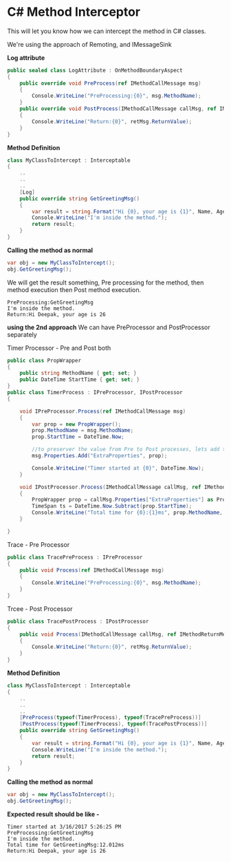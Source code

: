 # C# Method Interceptor

This will let you know how we can intercept the method in C# classes. 

We're using the approach of Remoting, and IMessageSink


**Log attribute**
```c#
public sealed class LogAttribute : OnMethodBoundaryAspect
{
    public override void PreProcess(ref IMethodCallMessage msg)
    {
        Console.WriteLine("PreProcessing:{0}", msg.MethodName);
    }
    public override void PostProcess(IMethodCallMessage callMsg, ref IMethodReturnMessage retMsg)
    {
        Console.WriteLine("Return:{0}", retMsg.ReturnValue);
    }
}
```

**Method Definition**
```c#
class MyClassToIntercept : Interceptable
{    
    ..
    ..
    ..
    [Log]
    public override string GetGreetingMsg()
    {
        var result = string.Format("Hi {0}, your age is {1}", Name, Age);
        Console.WriteLine("I'm inside the method.");
        return result;
    }
}
```

**Calling the method as normal**
```c#
var obj = new MyClassToIntercept();
obj.GetGreetingMsg();
```

We will get the result something, Pre processing for the method, then method execution then Post method execution.  


```
PreProcessing:GetGreetingMsg
I'm inside the method.
Return:Hi Deepak, your age is 26
```



**using the 2nd approach**
We can have PreProcessor and PostProcessor separately 

Timer Processor - Pre and Post both

```c#
public class PropWrapper
{
    public string MethodName { get; set; }
    public DateTime StartTime { get; set; }
}
public class TimerProcess : IPreProcessor, IPostProcessor
{

    void IPreProcessor.Process(ref IMethodCallMessage msg)
    {
        var prop = new PropWrapper();
        prop.MethodName = msg.MethodName;
        prop.StartTime = DateTime.Now;

        //to preserver the value from Pre to Post processes, lets add this as property to Msg
        msg.Properties.Add("ExtraProperties", prop);

        Console.WriteLine("Timer started at {0}", DateTime.Now);
    }

    void IPostProcessor.Process(IMethodCallMessage callMsg, ref IMethodReturnMessage retMsg)
    {
        PropWrapper prop = callMsg.Properties["ExtraProperties"] as PropWrapper;
        TimeSpan ts = DateTime.Now.Subtract(prop.StartTime);
        Console.WriteLine("Total time for {0}:{1}ms", prop.MethodName, ts.TotalMilliseconds);
    }

}
```
Trace - Pre Processor
```c#
public class TracePreProcess : IPreProcessor
{
    public void Process(ref IMethodCallMessage msg)
    {
        Console.WriteLine("PreProcessing:{0}", msg.MethodName);
    }
}
```

Trcee - Post Processor
```c#
public class TracePostProcess : IPostProcessor
{
    public void Process(IMethodCallMessage callMsg, ref IMethodReturnMessage retMsg)
    {
        Console.WriteLine("Return:{0}", retMsg.ReturnValue);
    }
}
```

**Method Definition**
```c#
class MyClassToIntercept : Interceptable
{    
    ..
    ..
    ..
    [PreProcess(typeof(TimerProcess), typeof(TracePreProcess))]        
    [PostProcess(typeof(TimerProcess), typeof(TracePostProcess))] 
    public override string GetGreetingMsg()
    {
        var result = string.Format("Hi {0}, your age is {1}", Name, Age);
        Console.WriteLine("I'm inside the method.");
        return result;
    }
}
```

**Calling the method as normal**
```c#
var obj = new MyClassToIntercept();
obj.GetGreetingMsg();
```


**Expected result should be like -**
```
Timer started at 3/16/2017 5:26:25 PM
PreProcessing:GetGreetingMsg
I'm inside the method.
Total time for GetGreetingMsg:12.012ms
Return:Hi Deepak, your age is 26
```
